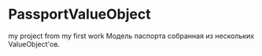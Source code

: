 # PassportValueObject
my project from my first work
Модель паспорта собранная из нескольких ValueObject'ов.
